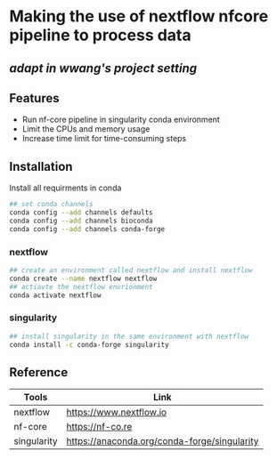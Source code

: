 # Making the use of nextflow nfcore pipeline to process data
## _adapt in wwang's project setting_

## Features
- Run nf-core pipeline in singularity conda environment
- Limit the CPUs and memory usage
- Increase time limit for time-consuming steps

## Installation
Install all requirments in conda
```sh
## set conda channels
conda config --add channels defaults
conda config --add channels bioconda
conda config --add channels conda-forge
```
### nextflow
```sh
## create an environment called nextflow and install nextflow
conda create --name nextflow nextflow
## actiavte the nextflow envrionment
conda activate nextflow
```
### singularity
```sh
## install singularity in the same environment with nextflow
conda install -c conda-forge singularity
```


## Reference
| Tools | Link |
| ------ | ------ |
| nextflow | https://www.nextflow.io |
| nf-core | https://nf-co.re |
| singularity | https://anaconda.org/conda-forge/singularity |
